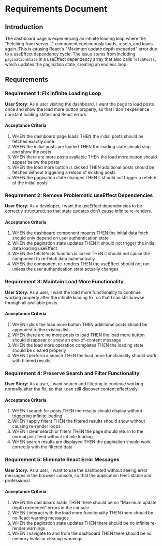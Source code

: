# Requirements Document

## Introduction

The dashboard page is experiencing an infinite loading loop where the "Fetching from server..." component continuously loads, resets, and loads again. This is causing React's "Maximum update depth exceeded" error due to a useEffect dependency cycle. The issue stems from including `paginationState` in a useEffect dependency array that also calls `fetchPosts`, which updates the pagination state, creating an endless loop.

## Requirements

### Requirement 1: Fix Infinite Loading Loop

**User Story:** As a user visiting the dashboard, I want the page to load posts once and show the load more button properly, so that I don't experience constant loading states and React errors.

#### Acceptance Criteria

1. WHEN the dashboard page loads THEN the initial posts should be fetched exactly once
2. WHEN the initial posts are loaded THEN the loading state should stop and show the posts
3. WHEN there are more posts available THEN the load more button should appear below the posts
4. WHEN the load more button is clicked THEN additional posts should be fetched without triggering a reload of existing posts
5. WHEN the pagination state changes THEN it should not trigger a refetch of the initial posts

### Requirement 2: Remove Problematic useEffect Dependencies

**User Story:** As a developer, I want the useEffect dependencies to be correctly structured, so that state updates don't cause infinite re-renders.

#### Acceptance Criteria

1. WHEN the dashboard component mounts THEN the initial data fetch should only depend on user authentication state
2. WHEN the pagination state updates THEN it should not trigger the initial data loading useEffect
3. WHEN the fetchPosts function is called THEN it should not cause the component to re-fetch data automatically
4. WHEN the component re-renders THEN the useEffect should not run unless the user authentication state actually changes

### Requirement 3: Maintain Load More Functionality

**User Story:** As a user, I want the load more functionality to continue working properly after the infinite loading fix, so that I can still browse through all available posts.

#### Acceptance Criteria

1. WHEN I click the load more button THEN additional posts should be appended to the existing list
2. WHEN there are no more posts to load THEN the load more button should disappear or show an end-of-content message
3. WHEN the load more operation completes THEN the loading state should be cleared properly
4. WHEN I perform a search THEN the load more functionality should work with filtered results

### Requirement 4: Preserve Search and Filter Functionality

**User Story:** As a user, I want search and filtering to continue working normally after the fix, so that I can still discover content effectively.

#### Acceptance Criteria

1. WHEN I search for posts THEN the results should display without triggering infinite loading
2. WHEN I apply filters THEN the filtered results should show without causing re-render loops
3. WHEN I clear search or filters THEN the page should return to the normal post feed without infinite loading
4. WHEN search results are displayed THEN the pagination should work correctly with the filtered data

### Requirement 5: Eliminate React Error Messages

**User Story:** As a user, I want to use the dashboard without seeing error messages in the browser console, so that the application feels stable and professional.

#### Acceptance Criteria

1. WHEN the dashboard loads THEN there should be no "Maximum update depth exceeded" errors in the console
2. WHEN I interact with the load more functionality THEN there should be no React warning messages
3. WHEN the pagination state updates THEN there should be no infinite re-render warnings
4. WHEN I navigate to and from the dashboard THEN there should be no memory leaks or cleanup warnings